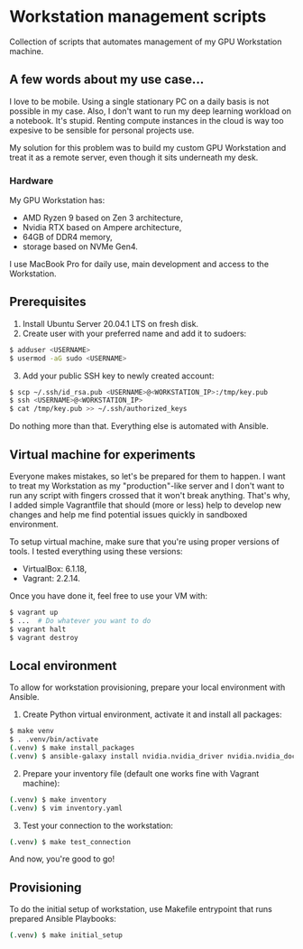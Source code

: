 # Workstation management scripts

Collection of scripts that automates management of my GPU Workstation machine.

## A few words about my use case...

I love to be mobile. Using a single stationary PC on a daily basis is not possible in my case.
 Also, I don't want to run my deep learning workload on a notebook. It's stupid. Renting compute
 instances in the cloud is way too expesive to be sensible for personal projects use.

My solution for this problem was to build my custom GPU Workstation and treat it as a remote
 server, even though it sits underneath my desk.

### Hardware

My GPU Workstation has:
- AMD Ryzen 9 based on Zen 3 architecture,
- Nvidia RTX based on Ampere architecture,
- 64GB of DDR4 memory,
- storage based on NVMe Gen4.

I use MacBook Pro for daily use, main development and access to the Workstation.

## Prerequisites

1. Install Ubuntu Server 20.04.1 LTS on fresh disk.
2. Create user with your preferred name and add it to sudoers:

```bash
$ adduser <USERNAME>
$ usermod -aG sudo <USERNAME>
```

3. Add your public SSH key to newly created account:

```bash
$ scp ~/.ssh/id_rsa.pub <USERNAME>@<WORKSTATION_IP>:/tmp/key.pub
$ ssh <USERNAME>@<WORKSTATION_IP>
$ cat /tmp/key.pub >> ~/.ssh/authorized_keys
```

Do nothing more than that. Everything else is automated with Ansible.

## Virtual machine for experiments

Everyone makes mistakes, so let's be prepared for them to happen. I want to treat my Workstation
 as my "production"-like server and I don't want to run any script with fingers crossed that it
 won't break anything. That's why, I added simple Vagrantfile that should (more or less) help
 to develop new changes and help me find potential issues quickly in sandboxed environment.

To setup virtual machine, make sure that you're using proper versions of tools. I tested everything
 using these versions:
  - VirtualBox: 6.1.18,
  - Vagrant: 2.2.14.

Once you have done it, feel free to use your VM with:

```bash
$ vagrant up
$ ...  # Do whatever you want to do
$ vagrant halt
$ vagrant destroy
```

## Local environment

To allow for workstation provisioning, prepare your local environment with Ansible.

1. Create Python virtual environment, activate it and install all packages:

```bash
$ make venv
$ . .venv/bin/activate
(.venv) $ make install_packages
(.venv) $ ansible-galaxy install nvidia.nvidia_driver nvidia.nvidia_docker
```

2. Prepare your inventory file (default one works fine with Vagrant machine):

```bash
(.venv) $ make inventory
(.venv) $ vim inventory.yaml
```

3. Test your connection to the workstation:

```bash
(.venv) $ make test_connection
```

And now, you're good to go!

## Provisioning

To do the initial setup of workstation, use Makefile entrypoint that runs prepared Ansible Playbooks:

```bash
(.venv) $ make initial_setup
```

